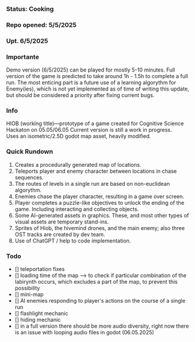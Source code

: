 ### Status: Cooking
### Repo opened: 5/5/2025
### Upt. 6/5/2025

### Importante
Demo version (6/5/2025) can be played for mostly 5-10 minutes. Full version of the game is predicted to take around 1h - 1.5h to complete a full run. The most enticing part is a future use of a learning algorythm for Enemy(ies), which is not yet implemented as of time of writing this update, but should be considered a priority after fixing current bugs. 

### Info
  HIOB (working title)—prototype of a game created for Cognitive Science Hackaton on 05.05/06.05 Current version is still a work in progress. <br/>
  Uses an isometric/2.5D godot map asset, heavily modified.

### Quick Rundown
1. Creates a procedurally generated map of locations.
2. Teleports player and enemy character between locations in chase sequences.
3. The routes of levels in a single run are based on non-euclidean algorythm. 
4. Enemies chase the player character, resulting in a game over screen.
5. Player completes a puzzle-like objectives to unlock the ending of the game. Including interacting and collecting objects.
6. Some AI-generated assets in graphics. These, and most other types of visual assets are temporary stand-ins.
7. Sprites of Hiob, the hivemind drones, and the main enemy; also three OST tracks are created by dev team.
8. Use of ChatGPT / help to code implementation.

  
### Todo
- [] teleportation fixes 
- [] loading time of the map --> to check if particular combination of the labirynth occurs, which excludes a part of the map, to prevent this possibility
- [] mini-map
- [] AI enemies responding to player's actions on the course of a single run
- [] flashlight mechanic
- [] hiding mechanic
- [] in a full version there should be more audio diversity, right now there is an issue with looping audio files in godot (06.05.2025)
